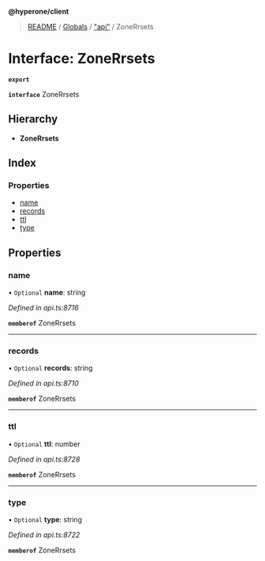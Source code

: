 **@hyperone/client**

> [README](../README.md) / [Globals](../globals.md) / ["api"](../modules/_api_.md) / ZoneRrsets

# Interface: ZoneRrsets

**`export`** 

**`interface`** ZoneRrsets

## Hierarchy

* **ZoneRrsets**

## Index

### Properties

* [name](_api_.zonerrsets.md#name)
* [records](_api_.zonerrsets.md#records)
* [ttl](_api_.zonerrsets.md#ttl)
* [type](_api_.zonerrsets.md#type)

## Properties

### name

• `Optional` **name**: string

*Defined in api.ts:8716*

**`memberof`** ZoneRrsets

___

### records

• `Optional` **records**: string

*Defined in api.ts:8710*

**`memberof`** ZoneRrsets

___

### ttl

• `Optional` **ttl**: number

*Defined in api.ts:8728*

**`memberof`** ZoneRrsets

___

### type

• `Optional` **type**: string

*Defined in api.ts:8722*

**`memberof`** ZoneRrsets
